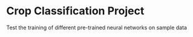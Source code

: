 # Crop Classification Project 
Test the training of different pre-trained neural networks on sample data
